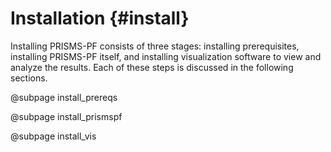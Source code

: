 # Installation {#install}

Installing PRISMS-PF consists of three stages: installing prerequisites, installing PRISMS-PF itself, and installing visualization software to view and analyze the results. Each of these steps is discussed in the following sections.

@subpage install_prereqs

@subpage install_prismspf

@subpage install_vis
